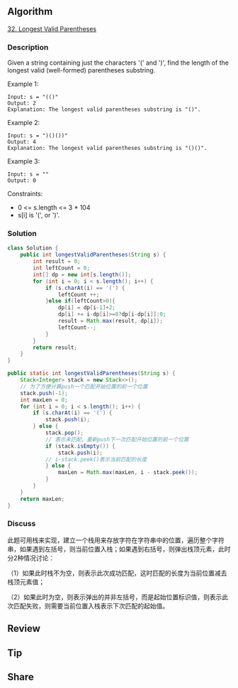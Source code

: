 ## Algorithm

[32. Longest Valid Parentheses](https://leetcode.com/problems/longest-valid-parentheses/)

### Description

Given a string containing just the characters '(' and ')', find the length of the longest valid (well-formed) parentheses substring.

Example 1:

```
Input: s = "(()"
Output: 2
Explanation: The longest valid parentheses substring is "()".
```

Example 2:

```
Input: s = ")()())"
Output: 4
Explanation: The longest valid parentheses substring is "()()".
```

Example 3:

```
Input: s = ""
Output: 0
```

Constraints:

- 0 <= s.length <= 3 * 104
- s[i] is '(', or ')'.

### Solution

```java
class Solution {
    public int longestValidParentheses(String s) {
        int result = 0;
        int leftCount = 0;
        int[] dp = new int[s.length()];
        for (int i = 0; i < s.length(); i++) {
            if (s.charAt(i) == '(') {
                leftCount ++;
            }else if(leftCount>0){
                dp[i] = dp[i-1]+2;
                dp[i] += i-dp[i]>=0?dp[i-dp[i]]:0;
                result = Math.max(result, dp[i]);
                leftCount--;
            }
        }
        return result;
    }
}
```


```JAVA
public static int longestValidParentheses(String s) {
    Stack<Integer> stack = new Stack<>();
    // 为了方便计算push一个匹配开始位置的前一个位置
    stack.push(-1);
    int maxLen = 0;
    for (int i = 0; i < s.length(); i++) {
        if (s.charAt(i) == '(') {
            stack.push(i);
        } else {
            stack.pop();
            // 表示未匹配，重新push下一次匹配开始位置的前一个位置
            if (stack.isEmpty()) {
                stack.push(i);
            // i-stack.peek()表示当前匹配的长度
            } else {
                maxLen = Math.max(maxLen, i - stack.peek());
            }
        }
    }
    return maxLen;
}
```

### Discuss

此题可用栈来实现，建立一个栈用来存放字符在字符串中的位置，遍历整个字符串，如果遇到左括号，则当前位置入栈；如果遇到右括号，则弹出栈顶元素，此时分2种情况讨论：

（1）如果此时栈不为空，则表示此次成功匹配，这时匹配的长度为当前位置减去栈顶元素值；

（2）如果此时为空，则表示弹出的并非左括号，而是起始位置标识值，则表示此次匹配失败，则需要当前位置入栈表示下次匹配的起始值。

## Review


## Tip


## Share
